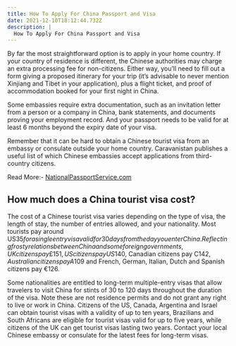```yaml
---
title: How To Apply For China Passport and Visa
date: 2021-12-10T18:12:44.732Z
description: |
  How To Apply For China Passport and Visa
---
```

<!--StartFragment-->

By far the most straightforward option is to apply in your home country. If your country of residence is different, the Chinese authorities may charge an extra processing fee for non-citizens. Either way, you’ll need to fill out a form giving a proposed itinerary for your trip (it’s advisable to never mention Xinjiang and Tibet in your application), plus a flight ticket, and proof of accommodation booked for your first night in China.

Some embassies require extra documentation, such as an invitation letter from a person or a company in China, bank statements, and documents proving your employment record. And your passport needs to be valid for at least 6 months beyond the expiry date of your visa. 

Remember that it can be hard to obtain a Chinese tourist visa from an embassy or consulate outside your home country. Caravanistan publishes a useful list of which Chinese embassies accept applications from third-country citizens.



Read More:- [NationalPassportService.com](https://nationalpassportservice.com/china-visa/)



## How much does a China tourist visa cost?

The cost of a Chinese tourist visa varies depending on the type of visa, the length of stay, the number of entries allowed, and your nationality. Most tourists pay around US$35 for a single entry visa valid for 30 days from the day you enter China. Reflecting frosty relations between China and some foreign governments, UK citizens pay £151, US citizens pay US$140, Canadian citizens pay C$142, Australian citizens pay A$109 and French, German, Italian, Dutch and Spanish citizens pay €126.

Some nationalities are entitled to long-term multiple-entry visas that allow travelers to visit China for stints of 30 to 120 days throughout the duration of the visa. Note these are not residence permits and do not grant any right to live or work in China. Citizens of the US, Canada, Argentina and Israel can obtain tourist visas with a validity of up to ten years, Brazilians and South Africans are eligible for tourist visas valid for up to five years, while citizens of the UK can get tourist visas lasting two years. Contact your local Chinese embassy or consulate for the latest fees for long-term visas.

<!--EndFragment-->